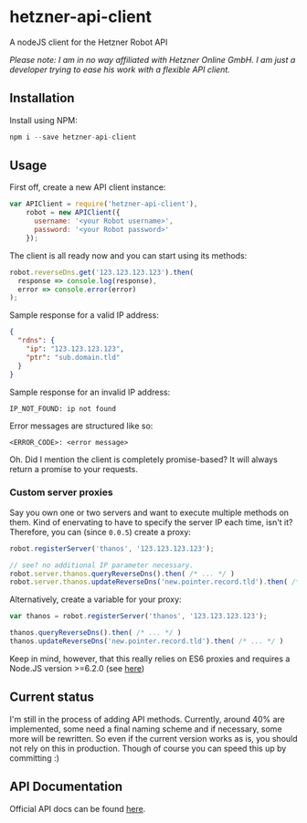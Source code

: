 # hetzner-api-client
A nodeJS client for the Hetzner Robot API  

*Please note: I am in no way affiliated with Hetzner Online GmbH. I am just a developer trying to ease his work with a flexible API client.*

## Installation
Install using NPM: 

````javascript
npm i --save hetzner-api-client
````

## Usage
First off, create a new API client instance:

````javascript
var APIClient = require('hetzner-api-client'),
    robot = new APIClient({
      username: '<your Robot username>',
      password: '<your Robot password>'
    });
````

The client is all ready now and you can start using its methods:

````javascript
robot.reverseDns.get('123.123.123.123').then(
  response => console.log(response),
  error => console.error(error)
);
````

Sample response for a valid IP address:

````json
{
  "rdns": {
    "ip": "123.123.123.123",
    "ptr": "sub.domain.tld"
  }
}
````

Sample response for an invalid IP address:

````
IP_NOT_FOUND: ip not found
````

Error messages are structured like so:

````
<ERROR_CODE>: <error message>
````

Oh. Did I mention the client is completely promise-based? It will always return a promise to your requests.

### Custom server proxies
Say you own one or two servers and want to execute multiple methods on them. Kind of enervating to have to specify the server IP each time, isn't it? Therefore, you can (since `0.0.5`) create a proxy:

````javascript
robot.registerServer('thanos', '123.123.123.123');

// see? no additional IP parameter necessary.
robot.server.thanos.queryReverseDns().then( /* ... */ )
robot.server.thanos.updateReverseDns('new.pointer.record.tld').then( /* ... */ )
````

Alternatively, create a variable for your proxy:

````javascript
var thanos = robot.registerServer('thanos', '123.123.123.123');

thanos.queryReverseDns().then( /* ... */ )
thanos.updateReverseDns('new.pointer.record.tld').then( /* ... */ )
````


Keep in mind, however, that this really relies on ES6 proxies and requires a Node.JS version >=6.2.0 (see [here](http://node.green/))

## Current status
I'm still in the process of adding API methods. Currently, around 40% are implemented, some need a final naming scheme and if necessary, some more will be rewritten. So even if the current version works as is, you should not rely on this in production. Though of course you can speed this up by committing :)

## API Documentation
Official API docs can be found [here](https://wiki.hetzner.de/index.php/Robot_Webservice/en).
